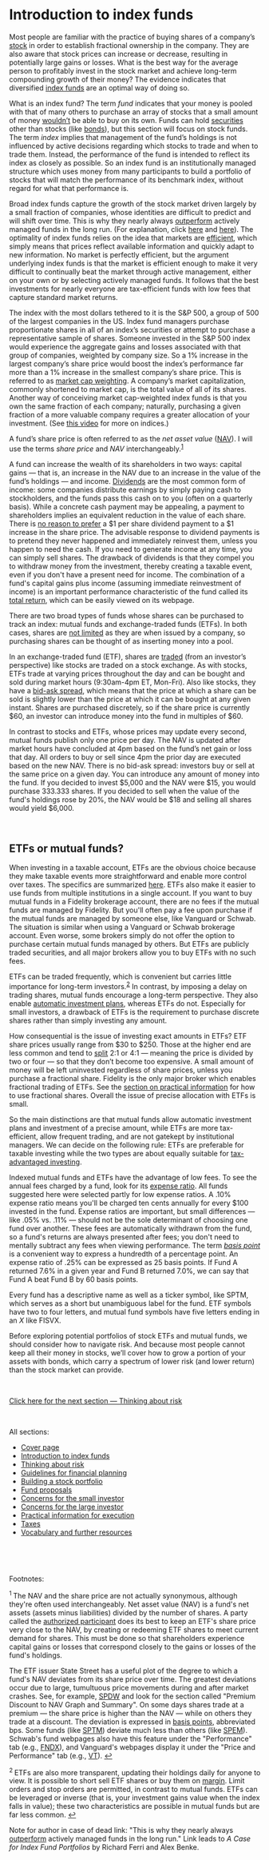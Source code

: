 # Introduction to index funds

Most people are familiar with the practice of buying shares of a company’s [stock](https://www.investopedia.com/terms/s/stock.asp) in order to establish fractional ownership in the company. They are also aware that stock prices can increase or decrease, resulting in potentially large gains or losses. What is the best way for the average person to profitably invest in the stock market and achieve long-term compounding growth of their money? The evidence indicates that diversified [index funds](https://www.investopedia.com/terms/i/indexfund.asp) are an optimal way of doing so.

What is an index fund? The term _fund_ indicates that your money is pooled with that of many others to purchase an array of stocks that a small amount of money [wouldn’t](https://www.youtube.com/watch?v=ICBgPBswovQ&t=263s&ab_channel=ThePlainBagel) be able to buy on its own. Funds can hold [securities](https://www.investopedia.com/terms/s/security.asp) other than stocks (like [bonds](https://github.com/investindex/Risk#bonds-and-the-spectrum-of-risk)), but this section will focus on stock funds. The term _index_ implies that management of the fund’s holdings is not influenced by active decisions regarding which stocks to trade and when to trade them. Instead, the performance of the fund is intended to reflect its index as closely as possible. So an index fund is an institutionally managed structure which uses money from many participants to build a portfolio of stocks that will match the performance of its benchmark index, without regard for what that performance is.

Broad index funds capture the growth of the stock market driven largely by a small fraction of companies, whose identities are difficult to predict and will shift over time. This is why they nearly always [outperform](https://rickferri.com/wp-content/uploads/2018/05/WhitePaper.pdf) actively managed funds in the long run. (For explanation, click [here](https://www.youtube.com/watch?v=xfdMDGIABek&ab_channel=BenFelix) and [here](https://www.youtube.com/watch?v=thNrIsU88y8&ab_channel=BenFelix)). The optimality of index funds relies on the idea that markets are [efficient](https://www.youtube.com/watch?v=rbPVTqd468c&ab_channel=BenFelix), which simply means that prices reflect available information and quickly adapt to new information. No market is perfectly efficient, but the argument underlying index funds is that the market is efficient enough to make it very difficult to continually beat the market through active management, either on your own or by selecting actively managed funds. It follows that the best investments for nearly everyone are tax-efficient funds with low fees that capture standard market returns.

The index with the most dollars tethered to it is the S&P 500, a group of 500 of the largest companies in the US. Index fund managers purchase proportionate shares in all of an index’s securities or attempt to purchase a representative sample of shares. Someone invested in the S&P 500 index would experience the aggregate gains and losses associated with that group of companies, weighted by company size. So a 1% increase in the largest company’s share price would boost the index’s performance far more than a 1% increase in the smallest company’s share price. This is referred to as [market cap weighting](https://www.investopedia.com/terms/c/capitalizationweightedindex.asp). A company’s market capitalization, commonly shortened to market cap, is the total value of all of its shares. Another way of conceiving market cap-weighted index funds is that you own the same fraction of each company; naturally, purchasing a given fraction of a more valuable company requires a greater allocation of your investment. (See [this video](https://www.youtube.com/watch?v=5A4lp_oZ5zg&ab_channel=ThePlainBagel) for more on indices.)

A fund’s share price is often referred to as the _net asset value_ ([NAV](https://www.investopedia.com/terms/n/nav.asp)). I will use the terms _share price_ and _NAV_ interchangeably.<sup id="fn1">[1](#f1)</sup>

A fund can increase the wealth of its shareholders in two ways: capital gains — that is, an increase in the NAV due to an increase in the value of the fund’s holdings — and income. [Dividends](https://www.investopedia.com/terms/d/dividend.asp) are the most common form of income: some companies distribute earnings by simply paying cash to stockholders, and the funds pass this cash on to you (often on a quarterly basis). While a concrete cash payment may be appealing, a payment to shareholders implies an equivalent reduction in the value of each share. There is [no reason to prefer](https://www.youtube.com/watch?v=f5j9v9dfinQ&ab_channel=BenFelix) a $1 per share dividend payment to a $1 increase in the share price. The advisable response to dividend payments is to pretend they never happened and immediately reinvest them, unless you happen to need the cash. If you need to generate income at any time, you can simply sell shares. The drawback of dividends is that they compel you to withdraw money from the investment, thereby creating a taxable event, even if you don't have a present need for income. The combination of a fund's capital gains plus income (assuming immediate reinvestment of income) is an important performance characteristic of the fund called its [total return](https://www.investopedia.com/terms/t/totalreturn.asp), which can be easily viewed on its webpage.

There are two broad types of funds whose shares can be purchased to track an index: mutual funds and exchange-traded funds (ETFs). In both cases, shares are [not limited](https://www.investopedia.com/terms/o/open-endfund.asp) as they are when issued by a company, so purchasing shares can be thought of as inserting money into a pool.

In an exchange-traded fund (ETF), shares are [traded](https://www.ssga.com/us/en/individual/etfs/resources/education/how-etfs-are-created-and-redeemed) (from an investor’s perspective) like stocks are traded on a stock exchange. As with stocks, ETFs trade at varying prices throughout the day and can be bought and sold during market hours (9:30am-4pm ET, Mon-Fri). Also like stocks, they have a [bid-ask spread](https://www.investopedia.com/terms/b/bid-askspread.asp), which means that the price at which a share can be sold is slightly lower than the price at which it can be bought at any given instant. Shares are purchased discretely, so if the share price is currently $60, an investor can introduce money into the fund in multiples of $60.

In contrast to stocks and ETFs, whose prices may update every second, mutual funds publish only one price per day. The NAV is updated after market hours have concluded at 4pm based on the fund’s net gain or loss that day. All orders to buy or sell since 4pm the prior day are executed based on the new NAV. There is no bid-ask spread: investors buy or sell at the same price on a given day. You can introduce any amount of money into the fund. If you decided to invest $5,000 and the NAV were $15, you would purchase 333.333 shares. If you decided to sell when the value of the fund's holdings rose by 20%, the NAV would be $18 and selling all shares would yield $6,000.

&nbsp;

## ETFs or mutual funds?

When investing in a taxable account, ETFs are the obvious choice because they make taxable events more straightforward and enable more control over taxes. The specifics are summarized [here](https://www.fidelity.com/learning-center/investment-products/etf/etfs-tax-efficiency). ETFs also make it easier to use funds from multiple institutions in a single account. If you want to buy mutual funds in a Fidelity brokerage account, there are no fees if the mutual funds are managed by Fidelity. But you'll often pay a fee upon purchase if the mutual funds are managed by someone else, like Vanguard or Schwab. The situation is similar when using a Vanguard or Schwab brokerage account. Even worse, some brokers simply do not offer the option to purchase certain mutual funds managed by others. But ETFs are publicly traded securities, and all major brokers allow you to buy ETFs with no such fees.

ETFs can be traded frequently, which is convenient but carries little importance for long-term investors.<sup id="fn2">[2](#f2)</sup> In contrast, by imposing a delay on trading shares, mutual funds encourage a long-term perspective. They also enable [automatic investment plans](https://www.investopedia.com/terms/a/automaticinvestmentplan.asp), whereas ETFs do not. Especially for small investors, a drawback of ETFs is the requirement to purchase discrete shares rather than simply investing any amount.

How consequential is the issue of investing exact amounts in ETFs? ETF share prices usually range from $30 to $250. Those at the higher end are less common and tend to [split](https://www.investopedia.com/ask/answers/what-stock-split-why-do-stocks-split/) 2:1 or 4:1 — meaning the price is divided by two or four — so that they don’t become too expensive. A small amount of money will be left uninvested regardless of share prices, unless you purchase a fractional share. Fidelity is the only major broker which enables fractional trading of ETFs. See the [section on practical information](https://github.com/investindex/Practical#fractional-shares) for how to use fractional shares. Overall the issue of precise allocation with ETFs is small.

So the main distinctions are that mutual funds allow automatic investment plans and investment of a precise amount, while ETFs are more tax-efficient, allow frequent trading, and are not gatekept by institutional managers. We can decide on the following rule: ETFs are preferable for taxable investing while the two types are about equally suitable for [tax-advantaged investing](https://github.com/investindex/Guidelines#tax-advantaged-accounts).

Indexed mutual funds and ETFs have the advantage of low fees. To see the annual fees charged by a fund, look for its [expense ratio](https://www.investopedia.com/terms/e/expenseratio.asp). All funds suggested here were selected partly for low expense ratios. A .10% expense ratio means you'll be charged ten cents annually for every $100 invested in the fund. Expense ratios are important, but small differences — like .05% vs. .11% — should not be the sole determinant of choosing one fund over another. These fees are automatically withdrawn from the fund, so a fund's returns are always presented after fees; you don't need to mentally subtract any fees when viewing performance. The term [_basis point_](https://www.investopedia.com/terms/b/basispoint.asp) is a convenient way to express a hundredth of a percentage point. An expense ratio of .25% can be expressed as 25 basis points. If Fund A returned 7.6% in a given year and Fund B returned 7.0%, we can say that Fund A beat Fund B by 60 basis points.

Every fund has a descriptive name as well as a ticker symbol, like SPTM, which serves as a short but unambiguous label for the fund. ETF symbols have two to four letters, and mutual fund symbols have five letters ending in an _X_ like FISVX.

Before exploring potential portfolios of stock ETFs and mutual funds, we should consider how to navigate risk. And because most people cannot keep all their money in stocks, we’ll cover how to grow a portion of your assets with bonds, which carry a spectrum of lower risk (and lower return) than the stock market can provide.

&nbsp;

[Click here for the next section — Thinking about risk](https://github.com/investindex/Risk)

&nbsp;

All sections:

* [Cover page](https://github.com/investindex/Intro)
* [Introduction to index funds](https://github.com/investindex/Index)
* [Thinking about risk](https://github.com/investindex/Risk)
* [Guidelines for financial planning](https://github.com/investindex/Guidelines)
* [Building a stock portfolio](https://github.com/investindex/Portfolio)
* [Fund proposals](https://github.com/investindex/Funds)
* [Concerns for the small investor](https://github.com/investindex/Small)
* [Concerns for the large investor](https://github.com/investindex/Large)
* [Practical information for execution](https://github.com/investindex/Practical)
* [Taxes](https://github.com/investindex/Taxes)
* [Vocabulary and further resources](https://github.com/investindex/Vocab)

&nbsp;

&nbsp;

Footnotes:

<sup id="f1"> 1 </sup> The NAV and the share price are not actually synonymous, although they're often used interchangeably. Net asset value (NAV) is a fund's net assets (assets minus liabilities) divided by the number of shares. A party called the [authorized participant](https://www.investopedia.com/terms/a/authorizedparticipant.asp) does its best to keep an ETF's share price very close to the NAV, by creating or redeeming ETF shares to meet current demand for shares. This must be done so that shareholders experience capital gains or losses that correspond closely to the gains or losses of the fund's holdings.

The ETF issuer State Street has a useful plot of the degree to which a fund's NAV deviates from its share price over time. The greatest deviations occur due to large, tumultuous price movements during and after market crashes. See, for example, [SPDW](https://www.ssga.com/us/en/individual/etfs/funds/spdr-portfolio-developed-world-ex-us-etf-spdw) and look for the section called "Premium Discount to NAV Graph and Summary". On some days shares trade at a premium — the share price is higher than the NAV — while on others they trade at a discount. The deviation is expressed in [basis points](https://www.investopedia.com/terms/b/basispoint.asp), abbreviated bps. Some funds (like [SPTM](https://www.ssga.com/us/en/individual/etfs/funds/spdr-portfolio-sp-1500-composite-stock-market-etf-sptm)) deviate much less than others (like [SPEM](https://www.ssga.com/us/en/individual/etfs/funds/spdr-portfolio-emerging-markets-etf-spem)). Schwab's fund webpages also have this feature under the "Performance" tab (e.g., [FNDX](https://www.schwabassetmanagement.com/products/fndx)), and Vanguard's webpages display it under the "Price and Performance" tab (e.g., [VT](https://investor.vanguard.com/etf/profile/VT)). [↩](#fn1)

<sup id="f2"> 2 </sup> ETFs are also more transparent, updating their holdings daily for anyone to view. It is possible to short sell ETF shares or buy them on [margin](https://www.investopedia.com/terms/m/margin.asp). Limit orders and stop orders are permitted, in contrast to mutual funds. ETFs can be leveraged or inverse (that is, your investment gains value when the index falls in value); these two characteristics are possible in mutual funds but are far less common. [↩](#fn2)

Note for author in case of dead link: "This is why they nearly always [outperform](https://rickferri.com/wp-content/uploads/2018/05/WhitePaper.pdf) actively managed funds in the long run." Link leads to _A Case for Index Fund Portfolios_ by Richard Ferri and Alex Benke.
